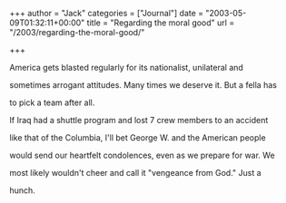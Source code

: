 +++
author = "Jack"
categories = ["Journal"]
date = "2003-05-09T01:32:11+00:00"
title = "Regarding the moral good"
url = "/2003/regarding-the-moral-good/"

+++

America gets blasted regularly for its nationalist, unilateral and
  

  
sometimes arrogant attitudes. Many times we deserve it. But a fella has
  

  
to pick a team after all.
  


If Iraq had a shuttle program and lost 7 crew members to an accident
  

  
like that of the Columbia, I'll bet George W. and the American people
  

  
would send our heartfelt condolences, even as we prepare for war. We
  

  
most likely wouldn't cheer and call it "vengeance from God." Just a
  

  
hunch.</p>
